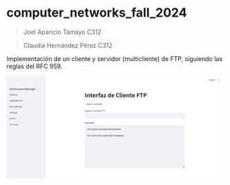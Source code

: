 # computer_networks_fall_2024

> Joel Aparicio Tamayo C312

> Claudia Hernández Pérez C312

Implementación de un cliente y servidor (multicliente) de FTP, siguiendo las reglas del RFC 959.

![Interfaz visual](./ftp.png)